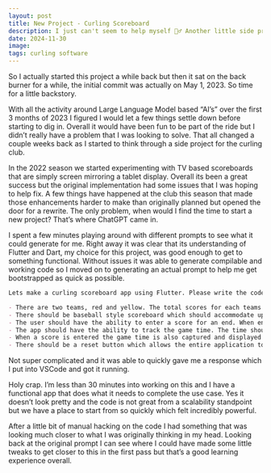 ```yaml
---
layout: post
title: New Project - Curling Scoreboard
description: I just can't seem to help myself 🤦‍♂️ Another little side project to help out the curling club and our electronic scoreboards.
date: 2024-11-30
image:
tags: curling software
---
```


So I actually started this project a while back but then it sat on the back burner for a while, the initial commit was actually on May 1, 2023. So time for a little backstory.

With all the activity around Large Language Model based “AI’s” over the first 3 months of 2023 I figured I would let a few things settle down before starting to dig in. Overall it would have been fun to be part of the ride but I didn’t really have a problem that I was looking to solve. That all changed a couple weeks back as I started to think through a side project for the curling club.

In the 2022 season we started experimenting with TV based scoreboards that are simply screen mirroring a tablet display. Overall its been a great success but the original implementation had some issues that I was hoping to help fix. A few things have happened at the club this season that made those enhancements harder to make than originally planned but opened the door for a rewrite. The only problem, when would I find the time to start a new project? That’s where ChatGPT came in.

I spent a few minutes playing around with different prompts to see what it could generate for me. Right away it was clear that its understanding of Flutter and Dart, my choice for this project, was good enough to get to something functional. Without issues it was able to generate compilable and working code so I moved on to generating an actual prompt to help me get bootstrapped as quick as possible.

```markdown
Lets make a curling scoreboard app using Flutter. Please write the code for the following

- There are two teams, red and yellow. The total scores for each teams should be shown in the correct colors and with large font.
- There should be baseball style scoreboard which should accommodate up to 11 ends. The scoreboard should be displayed from left to right.
- The user should have the ability to enter a score for an end. When entering a score, there should be a popup dialog that allows the user to select a team and then enter a score from 0-8.
- The app should have the ability to track the game time. The time should be formatted to be human readable and increase every second.
- When a score is entered the game time is also captured and displayed next to the score.
- There should be a reset button which allows the entire application to be reset.
```

Not super complicated and it was able to quickly gave me a response which I put into VSCode and got it running.

Holy crap. I’m less than 30 minutes into working on this and I have a functional app that does what it needs to complete the use case. Yes it doesn’t look pretty and the code is not great from a scalability standpoint but we have a place to start from so quickly which felt incredibly powerful.

After a little bit of manual hacking on the code I had something that was looking much closer to what I was originally thinking in my head. Looking back at the original prompt I can see where I could have made some little tweaks to get closer to this in the first pass but that’s a good learning experience overall.
